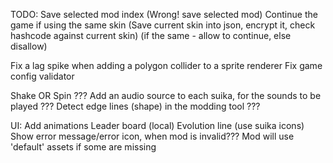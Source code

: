 ﻿TODO:
Save selected mod index (Wrong! save selected mod)
Continue the game if using the same skin
(Save current skin into json, encrypt it, check hashcode against current skin)
(if the same - allow to continue, else disallow)

Fix a lag spike when adding a polygon collider to a sprite renderer
Fix game config validator

Shake OR Spin ???
Add an audio source to each suika, for the sounds to be played ???
Detect edge lines (shape) in the modding tool ???

UI:
Add animations
Leader board (local)
Evolution line (use suika icons)
Show error message/error icon, when mod is invalid??? Mod will use 'default' assets if some are missing